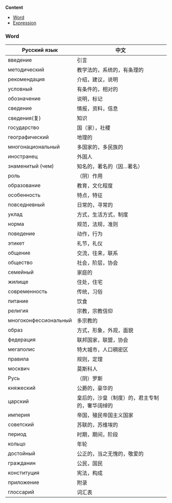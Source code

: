 **Content**

- [Word](#word)
- [Expression](#expression)

### Word

| Русский язык               | 中文 |
|----------------------------|----------|
| введение                   | 引言 |
| методический               | 教学法的，系统的，有条理的 |
| рекомендация               | 介绍，建议，说明 |
| условный                   | 有条件的，相对的 |
| обозначение                | 说明，标记 |
| сведение                   | 情报，资料，信息 |
| сведения(复)               | 知识 |
| государство                | 国（家），社稷 |
| географический             | 地理的 |
| многонациональный          | 多国家的，多民族的 |
| иностранец                 | 外国人 |
| знаменитый (чем)           | 知名的，著名的（因…著名） |
| роль                       | （阴）作用 |
| образование                | 教育，文化程度 |
| особенность                | 特点，特征 |
| повседневный               | 日常的，寻常的 |
| уклад                      | 方式，生活方式，制度 |
| норма                      | 规范，法规，准则 |
| поведение                  | 动作，行为 |
| этикет                     | 礼节，礼仪 |
| общение                    | 交流，往来，联系 |
| общество                   | 社会，阶层，协会 |
| семейный                   | 家庭的 |
| жилище                     | 住处，住宅 |
| современность              | 传统，习俗 |
| питание                    | 饮食 |
| религия                    | 宗教，宗教信仰 |
| многоконфессиональный      | 多宗教的 |
| образ                      | 方式，形象，外观，面貌 |
| федерация                  | 联邦国家，联盟，协会 |
| мегаполис                  | 特大城市，人口稠密区 |
| правила                    | 规则，定理 |
| москвич                    | 莫斯科人 |
| Русь                       | （阴）罗斯 |
| княжеский                  | 公爵的，豪华的 |
| царский                    | 皇后的，沙皇（制度）的，君主专制的，奢华阔绰的 |
| империя                    | 帝国，殖民帝国主义国家 |
| советский                  | 苏联的，苏维埃的 |
| период                     | 时期，期间，阶段 |
| кольцо                     | 年轮 |
| достойный                  | 公正的，当之无愧的，敬爱的 |
| гражданин                  | 公民，国民 |
| конституция                | 宪法，构成 |
| приложение                 | 附录 |
| глоссарий                  | 词汇表 |